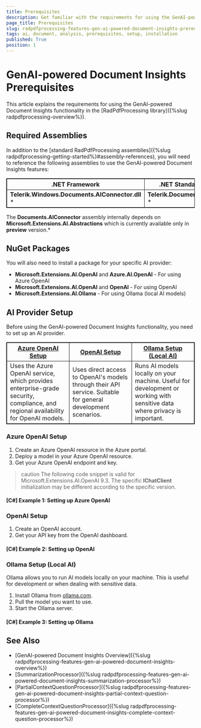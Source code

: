 ```yaml
---
title: Prerequisites
description: Get familiar with the requirements for using the GenAI-powered Document Insights functionality in the PdfProcessing library. 
page_title: Prerequisites
slug: radpdfprocessing-features-gen-ai-powered-document-insights-prerequisites
tags: ai, document, analysis, prerequisites, setup, installation
published: True
position: 1
---
```

<style>
table, th, td {
    border: 1px solid;
}
/* First table with two columns */
table:nth-of-type(1) th:first-of-type {
    width: 50%;
}
table:nth-of-type(1) th:nth-of-type(2) {
    width: 50%;
}
/* Second table with three columns */
table:nth-of-type(2) th {
    width: 33.33%;
}
</style>

# GenAI-powered Document Insights Prerequisites
This article explains the requirements for using the GenAI-powered Document Insights functionality in the [RadPdfProcessing library]({%slug radpdfprocessing-overview%}).

## Required Assemblies

In addition to the [standard RadPdfProcessing assemblies]({%slug radpdfprocessing-getting-started%}#assembly-references), you will need to reference the following assemblies to use the GenAI-powered Document Insights features:

|.NET Framework|.NET Standard-compatible|
|---|---|
|**Telerik.Windows.Documents.AIConnector.dll** * |**Telerik.Documents.AIConnector.dll** *|

The **Documents.AIConnector** assembly internally depends on **Microsoft.Extensions.AI.Abstractions**  which is currently available only in **preview** version.*

## NuGet Packages

You will also need to install a package for your specific AI provider:

* **Microsoft.Extensions.AI.OpenAI** and **Azure.AI.OpenAI** - For using Azure OpenAI
* **Microsoft.Extensions.AI.OpenAI** and **OpenAI** - For using OpenAI
* **Microsoft.Extensions.AI.Ollama** - For using Ollama (local AI models)

## AI Provider Setup

Before using the GenAI-powered Document Insights functionality, you need to set up an AI provider.

| [Azure OpenAI Setup](#azure-openai-setup) | [OpenAI Setup](#openai-setup) | [Ollama Setup (Local AI)](#ollama-setup-local-ai) |
|---|---|---|
| Uses the Azure OpenAI service, which provides enterprise-grade security, compliance, and regional availability for OpenAI models. | Uses direct access to OpenAI's models through their API service. Suitable for general development scenarios. | Runs AI models locally on your machine. Useful for development or working with sensitive data where privacy is important. |

### Azure OpenAI Setup

1. Create an Azure OpenAI resource in the Azure portal.
2. Deploy a model in your Azure OpenAI resource.
3. Get your Azure OpenAI endpoint and key.

>caution The following code snippet is valid for Microsoft.Extensions.AI.OpenAI 9.3. The specific **IChatClient** initialization may be different according to the specific version.

#### __[C#] Example 1: Setting up Azure OpenAI__

<snippet id='libraries-pdf-features-gen-ai-setup-azure-open-ai'/>

### OpenAI Setup

1. Create an OpenAI account.
2. Get your API key from the OpenAI dashboard.

#### __[C#] Example 2: Setting up OpenAI__

<snippet id='libraries-pdf-features-gen-ai-setup-open-ai'/>

### Ollama Setup (Local AI)

Ollama allows you to run AI models locally on your machine. This is useful for development or when dealing with sensitive data.

1. Install Ollama from [ollama.com](https://ollama.com/).
2. Pull the model you want to use.
3. Start the Ollama server.

#### __[C#] Example 3: Setting up Ollama__

<snippet id='libraries-pdf-features-gen-ai-setup-ollama-ai'/>

## See Also

* [GenAI-powered Document Insights Overview]({%slug radpdfprocessing-features-gen-ai-powered-document-insights-overview%})
* [SummarizationProcessor]({%slug radpdfprocessing-features-gen-ai-powered-document-insights-summarization-processor%})
* [PartialContextQuestionProcessor]({%slug radpdfprocessing-features-gen-ai-powered-document-insights-partial-context-question-processor%})
* [CompleteContextQuestionProcessor]({%slug radpdfprocessing-features-gen-ai-powered-document-insights-complete-context-question-processor%})
